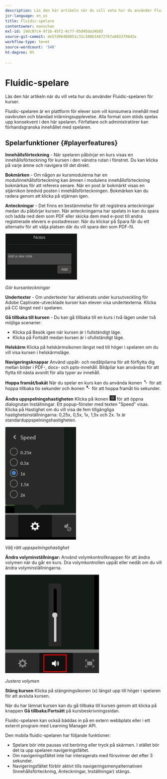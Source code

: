 ```yaml
---
description: Läs den här artikeln när du vill veta hur du använder Fluidic-spelaren för kurser.
jcr-language: en_us
title: Fluidic-spelare
contentowner: manochan
exl-id: 19dc07c4-9716-45f2-9c77-05d45da34b85
source-git-commit: de57d96488851c31c380b34672767a803379842e
workflow-type: tm+mt
source-wordcount: '540'
ht-degree: 0%

---
```


# Fluidic-spelare

Läs den här artikeln när du vill veta hur du använder Fluidic-spelaren för kurser.

Fluidic-spelaren är en plattform för elever som vill konsumera innehåll med oavbruten och blandad inlärningsupplevelse. Alla format som stöds spelas upp konsekvent i den här spelaren. Författare och administratörer kan förhandsgranska innehållet med spelaren.

## Spelarfunktioner {#playerfeatures}

<!--![](assets/fluidicplayer-callout.png)-->

**Innehållsförteckning** - När spelaren påbörjar en kurs visas en innehållsförteckning för kursen i den vänstra rutan i fönstret. Du kan klicka på varje ämne och navigera till det direkt.

**Bokmärken** - Om någon av kursmodulerna har en modulinnehållsförteckning kan ämnen i modulens innehållsförteckning bokmärkas för att referera senare. När en post är bokmärkt visas en stjärnikon bredvid posten i innehållsförteckningen. Bokmärken kan du radera genom att klicka på stjärnan igen.

**Anteckningar** - Det finns en bestämmelse för att registrera anteckningar medan du påbörjar kursen. När anteckningarna har spelats in kan du spara och ladda ned dem som PDF eller skicka dem med e-post till andra registrerade elevers e-postadresser. När du klickar på Spara får du ett alternativ för att välja platsen där du vill spara den som PDF-fil.

![](assets/notes.png)

*Gör kursanteckningar*

**Undertexter** - Om undertexter har aktiverats under kursutveckling för Adobe Captivate-utvecklade kurser kan eleven visa undertexterna. Klicka på CC längst ned i spelaren.

**Gå tillbaka till kursen** - Du kan gå tillbaka till en kurs i två lägen under två möjliga scenarier:

* Klicka på Besök igen när kursen är i fullständigt läge.
* Klicka på Fortsätt medan kursen är i ofullständigt läge.

**Helskärm** Klicka på helskärmsikonen längst ned till höger i spelaren om du vill visa kursen i helskärmsläge.

**Navigeringsknappar** Använd uppåt- och nedåtpilarna för att förflytta dig mellan bilder i PDF-, docx- och pptx-innehåll. Bildpilar kan användas för att flytta till nästa avsnitt för alla typer av innehåll.

**Hoppa framåt/bakåt** När du spelar en kurs kan du använda ikonen ![](assets/asset-1.png) för att hoppa tillbaka tio sekunder och ikonen ![](assets/assets-2.png) för att hoppa framåt tio sekunder.

**Ändra uppspelningshastigheten** Klicka på ikonen ![](assets/speedicon.png) för att öppna dialogrutan Inställningar. Ett popup-fönster med texten &quot;Speed&quot; visas. Klicka på Hastighet om du vill visa de fem tillgängliga hastighetsinställningarna: 0,25x, 0,5x, 1x, 1,5x och 2x. 1x är standarduppspelningshastigheten.

![](assets/speedvariants.png)

*Välj rätt uppspelningshastighet*

**Ändra volyminställningar:** Använd volymkontrollknappen för att ändra volymen när du går en kurs. Dra volymkontrollen uppåt eller nedåt om du vill ändra volyminställningarna.

![](assets/volumecontrol.png)

*Justera volymen*

**Stäng kursen** Klicka på stängningsikonen (x) längst upp till höger i spelaren för att avsluta kursen.

När du har lämnat kursen kan du gå tillbaka till kursen genom att klicka på knappen **Gå tillbaka**/**Fortsätt** på kursbeskrivningssidan.

Fluidic-spelaren kan också bäddas in på en extern webbplats eller i ett externt program med Learning Manager API.

Den mobila fluidic-spelaren har följande funktioner:

* Spelare bör inte pausas vid beröring eller tryck på skärmen. I stället bör det ta upp spelaren navigeringsfältet.
* Om navigeringsfältet inte har interagerats med försvinner det efter 3 sekunder.
* Navigeringsfältet förblir aktivt tills navigeringsmenyalternativen (Innehållsförteckning, Anteckningar, Inställningar) stängs.
